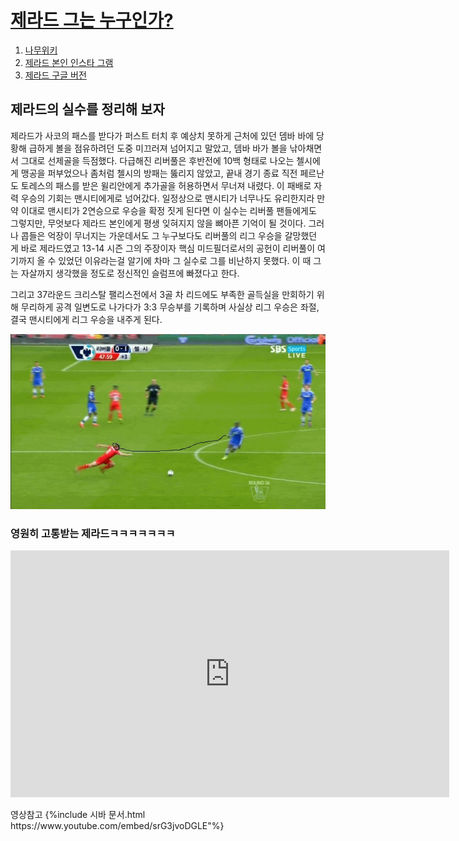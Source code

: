 <html>
<head>
 
  <meta charset="utf-8">
</head>
<body>
  <h1><a href="https://en.wikipedia.org/wiki/Steven_Gerrard" target="_blank" title="리버풀은 빅클럽 아니야">제라드 그는 누구인가?</a></h1>
  <ol>
    <li><a href="https://namu.wiki/w/%EC%8A%A4%ED%8B%B0%EB%B8%90%20%EC%A0%9C%EB%9D%BC%EB%93%9C" target="blank" title="제라드 나무위키">나무위키</a></li>
    <li><a href="https://www.instagram.com/stevengerrard" target="_blank" title="제라드의 인스타 그램">제라드 본인 인스타 그램</a></li>
    <li><a href="https://www.google.com/search?q=%EC%A0%9C%EB%9D%BC%EB%93%9C&rlz=1C1QJDC_enKR897KR897&oq=%EC%A0%9C%EB%9D%BC%EB%93%9C&aqs=chrome..69i57j69i59j69i60j69i61.960j0j4&sourceid=chrome&ie=UTF-8" target="_blank" title="구글로 치는 제라드">제라드 구글 버전</a></li>
  </ol>
</body>
  <h2>제라드의 실수를 정리해 보자</h2>
  <p>제라드가 사코의 패스를 받다가 퍼스트 터치 후 예상치 못하게 근처에 있던 뎀바 바에 당황해 급하게 볼을 점유하려던 도중 미끄러져 넘어지고 말았고, 뎀바 바가 볼을 낚아채면서 그대로 선제골을 득점했다. 다급해진 리버풀은 후반전에 10백 형태로 나오는 첼시에게 맹공을 퍼부었으나 좀처럼 첼시의 방패는 뚫리지 않았고, 끝내 경기 종료 직전 페르난도 토레스의 패스를 받은 윌리안에게 추가골을 허용하면서 무너져 내렸다. 이 패배로 자력 우승의 기회는 맨시티에게로 넘어갔다. 일정상으로 맨시티가 너무나도 유리한지라 만약 이대로 맨시티가 2연승으로 우승을 확정 짓게 된다면 이 실수는 리버풀 팬들에게도 그렇지만, 무엇보다 제라드 본인에게 평생 잊혀지지 않을 뼈아픈 기억이 될 것이다. 그러나 콥들은 억장이 무너지는 가운데서도 그 누구보다도 리버풀의 리그 우승을 갈망했던 게 바로 제라드였고 13-14 시즌 그의 주장이자 핵심 미드필더로서의 공헌이 리버풀이 여기까지 올 수 있었던 이유라는걸 알기에 차마 그 실수로 그를 비난하지 못했다. 이 때 그는 자살까지 생각했을 정도로 정신적인 슬럼프에 빠졌다고 한다.

그리고 37라운드 크리스탈 팰리스전에서 3골 차 리드에도 부족한 골득실을 만회하기 위해 무리하게 공격 일변도로 나가다가 3:3 무승부를 기록하며 사실상 리그 우승은 좌절, 결국 맨시티에게 리그 우승을 내주게 된다.</p>
<img src="c8bd00c917f761fb97abce4f046760e5.gif">
<h3>영원히 고통받는 제라드ㅋㅋㅋㅋㅋㅋㅋ</h3>

<P><iframe width="702" height="395" src="https://www.youtube.com/embed/sRQ-LO1fnk8" frameborder="0" allow="accelerometer; autoplay; encrypted-media; gyroscope; picture-in-picture" allowfullscreen></iframe></p>영상참고
{%include 시바 문서.html https://www.youtube.com/embed/srG3jvoDGLE"%}
</body>
</html>
